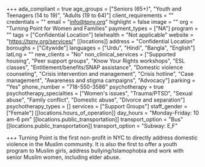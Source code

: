 +++
ada_compliant = true
age_groups = ["Seniors (65+)", "Youth and Teenagers (14 to 19)", "Adults (19 to 64)"]
client_requirements = ""
credentials = ""
email = "info@tpny.org"
highlight = false
image = ""
org = "Turning Point for Women and Families"
payment_types = ["NA"]
program = ""
tags = ["Confidential Location"]
telehealth = "Not applicable"
website = "https://tpny.org/services/"
[[locations]]
address = "Confidential Location"
boroughs = ["Citywide"]
languages = ["Urdu", "Hindi", "Bangla", "English"]
latLng = ""
new_clients = "No"
non_clinical_services = ["Supported housing", "Peer support groups", "Know Your Rights workshops", "ESL classes", "Entitlement/benefits/SNAP assistance", "Domestic violence counseling", "Crisis intervention and management", "Crisis hotline", "Case management", "Awareness and stigma campaigns", "Advocacy"]
parking = "Yes"
phone_number = "718-550-3586"
psychotherapy = true
psychotherapy_specialties = ["Women's issues", "Trauma/PTSD", "Sexual abuse", "Family conflict", "Domestic abuse", "Divorce and separation"]
psychotherapy_types = []
services = ["Support Groups"]
staff_gender = ["Female"]
[[locations.hours_of_operation]]
day_hours = "Monday-Friday: 10 am-6 pm"
[[locations.public_transportation]]
transport_option = "Bus"
[[locations.public_transportation]]
transport_option = "Subway: E,F"

+++
Turning Point is the first non-profit in NYC to directly address domestic violence in the Muslim community. It is also the first to offer a youth program to Muslim girls, address bullying/Islamophobia and work with senior Muslim women, including elder abuse.